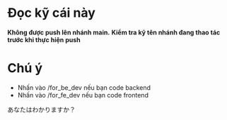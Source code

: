 # Đọc kỹ cái này
**Không được push lên nhánh main.**
**Kiểm tra kỹ tên nhánh đang thao tác trước khi thực hiện push**

# Chú ý
- Nhấn vào /for_be_dev nếu bạn code backend
- Nhấn vào /for_fe_dev nếu bạn code frontend

あなたはわかりますか？